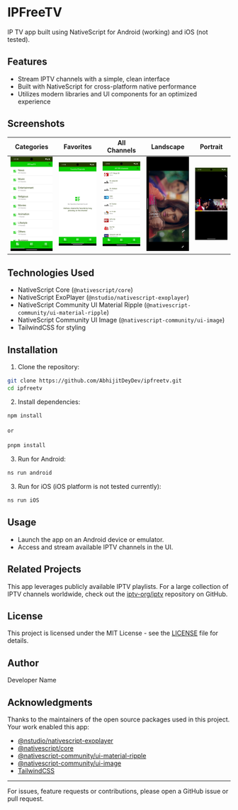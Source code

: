 # IPFreeTV

IP TV app built using NativeScript for Android (working) and iOS (not tested).

## Features

- Stream IPTV channels with a simple, clean interface
- Built with NativeScript for cross-platform native performance
- Utilizes modern libraries and UI components for an optimized experience

## Screenshots
| Categories | Favorites | All Channels | Landscape | Portrait |
| :----: | :----: | :----: | :----: | :----: |
| ![screen shot 1](screenshots/Screenshot_1758361383.png) | ![screen shot 2](screenshots/Screenshot_1758361397.png) | ![screen shot 3](screenshots/Screenshot_1758364751.png) | ![screen shot 4](screenshots/Screenshot_1758361370.png) | ![screen shot 5](screenshots/Screenshot_1758361424.png) |


## Technologies Used

- NativeScript Core (`@nativescript/core`)
- NativeScript ExoPlayer (`@nstudio/nativescript-exoplayer`)
- NativeScript Community UI Material Ripple (`@nativescript-community/ui-material-ripple`)
- NativeScript Community UI Image (`@nativescript-community/ui-image`)
- TailwindCSS for styling

## Installation

1. Clone the repository:

```sh
git clone https://github.com/AbhijitDeyDev/ipfreetv.git
cd ipfreetv
```

2. Install dependencies:

```sh
npm install

or

pnpm install
```

3. Run for Android:

```sh
ns run android
```

3. Run for iOS (iOS platform is not tested currently):

```sh
ns run iOS
```

## Usage

- Launch the app on an Android device or emulator.
- Access and stream available IPTV channels in the UI.

## Related Projects

This app leverages publicly available IPTV playlists. For a large collection of IPTV channels worldwide, check out the [iptv-org/iptv](https://github.com/iptv-org/iptv) repository on GitHub.

## License

This project is licensed under the MIT License - see the [LICENSE](LICENSE) file for details.

## Author

Developer Name

## Acknowledgments

Thanks to the maintainers of the open source packages used in this project. Your work enabled this app:

- [@nstudio/nativescript-exoplayer](https://github.com/NativeScript/nativescript-exoplayer)
- [@nativescript/core](https://www.nativescript.org/)
- [@nativescript-community/ui-material-ripple](https://github.com/nativescript-community/ui-material-ripple)
- [@nativescript-community/ui-image](https://github.com/nativescript-community/ui-image)
- [TailwindCSS](https://tailwindcss.com/)

---

For issues, feature requests or contributions, please open a GitHub issue or pull request.

